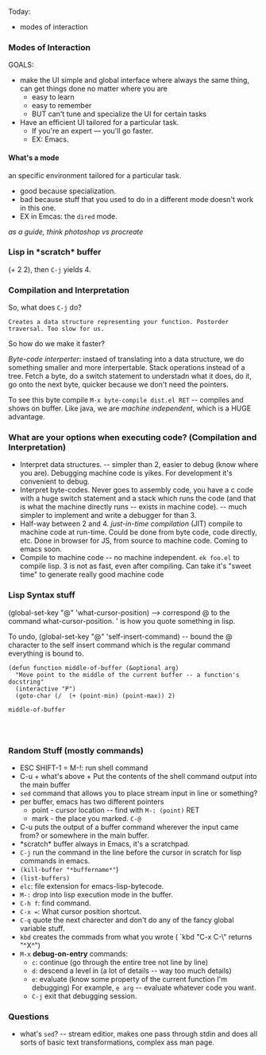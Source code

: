 Today: 
- modes of interaction

### Modes of Interaction
GOALS: 
- make the UI simple and global interface where always the same thing, can get things done no matter where you are 
    - easy to learn
    - easy to remember
    - BUT can't tune and specialize the UI for certain tasks
- Have an efficient UI tailored for a particular task. 
    - If you're an expert — you'll go faster.
    - EX: Emacs. 

#### What's a mode
an specific environment tailored for a particular task. 
- good because specialization. 
- bad because stuff that you used to do in a different mode doesn't work in this one. 
- EX in Emcas: the `dired` mode.





*as a guide, think photoshop vs procreate*


### Lisp in \*scratch\* buffer
(+ 2 2), then `C-j` yields 4.


### Compilation and Interpretation
So, what does `C-j` do? 

    Creates a data structure representing your function. Postorder traversal. Too slow for us.  

So how do we make it faster? 

*Byte-code interperter*: instaed of translating into a data structure, we do something smaller and more interpertable. Stack operations instead of a tree. Fetch a byte, do a switch statement to understadn what it does, do it, go onto the next byte, quicker because we don't need the pointers. 

To see this byte compile `M-x byte-compile dist.el RET` -- compiles and shows on buffer. Like java, we are *machine independent*, which is a HUGE advantage. 

### What are your options when executing code? (Compilation and Interpretation) 
- Interpret data structures. -- simpler than 2, easier to debug (know where you are). Debugging machine code is yikes. For development it's convenient to debug.   
- Interpret byte-codes. Never goes to assembly code, you have a c code with a huge switch statement and a stack which runs the code (and that is what the machine directly runs -- exists in machine code). -- much simpler to implement and write a debugger for than 3. 
- Half-way between 2 and 4. *just-in-time compilation* (JIT) compile to machine code at run-time. Could be done from byte code, code directly, etc. Done in browser for JS, from source to machine code. Coming to emacs soon.
- Compile to machine code -- no machine independent. `ek foo.el` to compile lisp. 3 is not as fast, even after compiling. Can take it's "sweet time" to generate really good machine code 

### Lisp Syntax stuff
(global-set-key "@" 'what-cursor-position) --> correspond @ to the command what-cursor-position. 
' is how you quote something in lisp. 

To undo, (global-set-key "@" 'self-insert-command) -- bound the @ character to the self insert command which is the regular command everything is bound to. 

```language='lisp'
(defun function middle-of-buffer (&optional arg) 
  "Move point to the middle of the current buffer -- a function's docstring"
  (interactive "P")
  (goto-char (/  (+ (point-min) (point-max)) 2) 

middle-of-buffer




```


### Random Stuff (mostly commands)
 - ESC SHIFT-1 = M-!:  run shell command
 - C-u + what's above + Put the contents of the shell command output into the main buffer
 - `sed` command that allows you to place stream input in line or something? 
 - per buffer, emacs has two different pointers
    - point - cursor location -- find with `M-: (point)` RET
    - mark - the place you marked. `C-@`
- C-u puts the output of a buffer command wherever the input came from? or somewhere in the main buffer. 
- \*scratch\* buffer always in Emacs, it's a scratchpad.  
- `C-j` run the command in the line before the cursor in scratch for lisp commands in emacs.
- `(kill-buffer "*buffername*"`)
- `(list-buffers)`
- `elc`: file extension for emacs-lisp-bytecode. 
- `M-:` drop into lisp execution mode in the buffer. 
- `C-h f`: find command.  
- `C-x =`: What cursor position shortcut. 
- `C-q` quote the next charecter and don't do any of the fancy global variable stuff. 
- `kbd` creates the commads from what you wrote ( `kbd "C-x C-\\" returns "^X^\")
- `M-x` **debug-on-entry** commands: 
    - `c`: continue (go through the entire tree not line by line)
    - `d`: descend a level in (a lot of details -- way too much details) 
    - `e`: evaluate (know some property of the current function I'm debugging) For example,  `e arg` -- evaluate whatever code you want. 
    - `C-j` exit that debugging session.
### Questions
- what's `sed`? -- stream editior, makes one pass through stdin and does all sorts of basic text transformations, complex ass man page.
